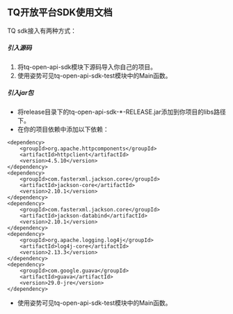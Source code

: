 ## TQ开放平台SDK使用文档
TQ sdk接入有两种方式：
##### 引入源码
 1. 将tq-open-api-sdk模块下源码导入你自己的项目。
 2. 使用姿势可见tq-open-api-sdk-test模块中的Main函数。

##### 引入jar包
  - 将release目录下的tq-open-api-sdk-*-RELEASE.jar添加到你项目的libs路径下。
  - 在你的项目依赖中添加以下依赖： 
  ```
  <dependency>
      <groupId>org.apache.httpcomponents</groupId>
      <artifactId>httpclient</artifactId>
      <version>4.5.10</version>
  </dependency>
  <dependency>
      <groupId>com.fasterxml.jackson.core</groupId>
      <artifactId>jackson-core</artifactId>
      <version>2.10.1</version>
  </dependency>
  <dependency>
      <groupId>com.fasterxml.jackson.core</groupId>
      <artifactId>jackson-databind</artifactId>
      <version>2.10.1</version>
  </dependency>
  <dependency>
      <groupId>org.apache.logging.log4j</groupId>
      <artifactId>log4j-core</artifactId>
      <version>2.13.3</version>
  </dependency>
  <dependency>
      <groupId>com.google.guava</groupId>
      <artifactId>guava</artifactId>
      <version>29.0-jre</version>
  </dependency>
  ```
  - 使用姿势可见tq-open-api-sdk-test模块中的Main函数。